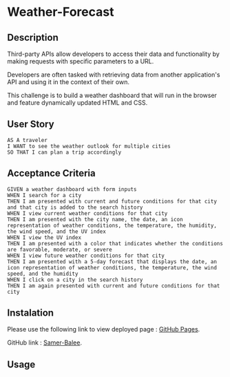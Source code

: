# Weather-Forecast

## Description

Third-party APIs allow developers to access their data and functionality by making requests with specific parameters to a URL. 

Developers are often tasked with retrieving data from another application's API and using it in the context of their own.

 This challenge is to build a weather dashboard that will run in the browser and feature dynamically updated HTML and CSS.

 ## User Story

```
AS A traveler
I WANT to see the weather outlook for multiple cities
SO THAT I can plan a trip accordingly
```

## Acceptance Criteria

```
GIVEN a weather dashboard with form inputs
WHEN I search for a city
THEN I am presented with current and future conditions for that city and that city is added to the search history
WHEN I view current weather conditions for that city
THEN I am presented with the city name, the date, an icon representation of weather conditions, the temperature, the humidity, the wind speed, and the UV index
WHEN I view the UV index
THEN I am presented with a color that indicates whether the conditions are favorable, moderate, or severe
WHEN I view future weather conditions for that city
THEN I am presented with a 5-day forecast that displays the date, an icon representation of weather conditions, the temperature, the wind speed, and the humidity
WHEN I click on a city in the search history
THEN I am again presented with current and future conditions for that city
```

## Instalation

Please use the following link to view deployed page : [GitHub Pages](https://samer-balee.github.io/Weather-Forecast/).

GitHub link : [Samer-Balee](https://github.com/Samer-Balee/Weather-Forecast).

## Usage



